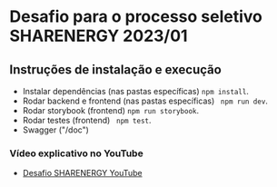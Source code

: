 # Desafio para o processo seletivo SHARENERGY 2023/01

## Instruções de instalação e execução

- Instalar dependências (nas pastas específicas) `npm install`.
- Rodar backend e frontend (nas pastas específicas) ` npm run dev`.
- Rodar storybook (frontend) `npm run storybook`.
- Rodar testes (frontend) ` npm test`.
- Swagger ("/doc")

### Vídeo explicativo no YouTube

- [Desafio SHARENERGY YouTube](https://youtu.be/bd9PbMpXzT8)
